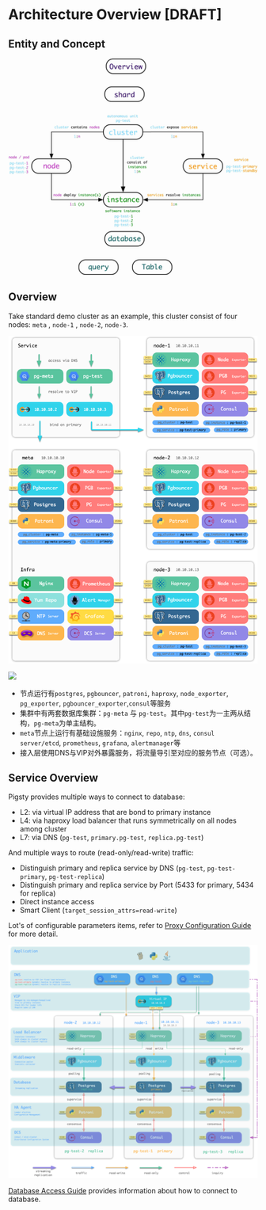 # Architecture Overview [DRAFT]





## Entity and Concept

![](img/concept.jpg)







## Overview

Take standard demo cluster as an example, this cluster consist of four nodes: `meta` , `node-1` , `node-2`, `node-3`. 

![](img/arch.png)

![](/Users/vonng/pigsty/doc/img/arch.png)

* 节点运行有`postgres`, `pgbouncer`, `patroni`, `haproxy`, `node_exporter`, `pg_exporter`, `pgbouncer_exporter`,`consul`等服务
* 集群中有两套数据库集群：`pg-meta` 与 `pg-test`。其中`pg-test`为一主两从结构，`pg-meta`为单主结构。
* `meta`节点上运行有基础设施服务：`nginx`, `repo`, `ntp`, `dns`, `consul server/etcd`, `prometheus`, `grafana`, `alertmanager`等
* 接入层使用DNS与VIP对外暴露服务，将流量导引至对应的服务节点（可选）。



## Service Overview

Pigsty provides multiple ways to connect to database:

* L2: via virtual IP address that are bond to primary instance
* L4: via haproxy load balancer that runs symmetrically on all nodes among cluster
* L7: via DNS (`pg-test`, `primary.pg-test`, `replica.pg-test`)

And multiple ways to route (read-only/read-write) traffic:

* Distinguish primary and replica service by DNS  (`pg-test`, `pg-test-primary`, `pg-test-replica`)
* Distinguish primary and replica service by Port (5433 for primary, 5434 for replica)
* Direct instance access
* Smart Client (`target_session_attrs=read-write`)

Lot's of configurable parameters items, refer to [Proxy Configuration Guide](doc/proxy-configuration.md) for more detail.

![](img/proxy.png)

[Database Access Guide](database-access.md) provides information about how to connect to database.

